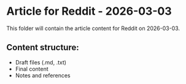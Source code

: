 # Article for Reddit - 2026-03-03

This folder will contain the article content for Reddit on 2026-03-03.

## Content structure:
- Draft files (.md, .txt)
- Final content
- Notes and references
